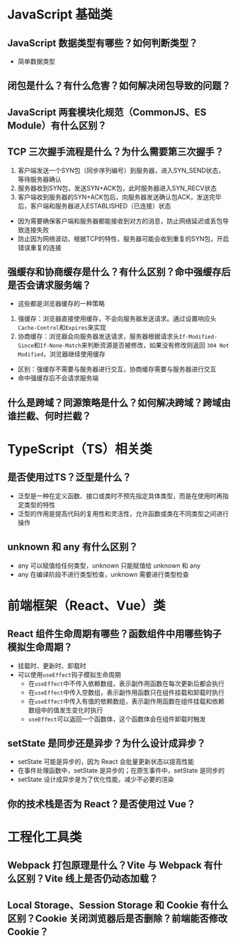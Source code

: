 # JavaScript 基础类

## JavaScript 数据类型有哪些？如何判断类型？

- 简单数据类型

## 闭包是什么？有什么危害？如何解决闭包导致的问题？

## JavaScript 两套模块化规范（CommonJS、ES Module）有什么区别？

## TCP 三次握手流程是什么？为什么需要第三次握手？

1. 客户端发送一个SYN包（同步序列编号）到服务器，进入SYN_SEND状态，等待服务器确认
2. 服务器收到SYN包，发送SYN+ACK包，此时服务器进入SYN_RECV状态
3. 客户端收到服务器的SYN+ACK包后，向服务器发送确认包ACK，发送完毕后，客户端和服务器进入ESTABLISHED（已连接）状态

- 因为需要确保客户端和服务器都能接收到对方的消息，防止网络延迟或丢包导致连接失败
- 防止因为网络波动，根据TCP的特性，服务器可能会收到重复的SYN包，开启错误重复的连接

## 强缓存和协商缓存是什么？有什么区别？命中强缓存后是否会请求服务端？

- 这些都是浏览器缓存的一种策略

1. 强缓存：浏览器直接使用缓存，不会向服务器发送请求。通过设置响应头`Cache-Control`和`Expires`来实现
2. 协商缓存：浏览器会向服务器发送请求，服务器根据请求头`If-Modified-Since`和`If-None-Match`来判断资源是否被修改，如果没有修改则返回
   `304 Not Modified`，浏览器继续使用缓存

- 区别：强缓存不需要与服务器进行交互，协商缓存需要与服务器进行交互
- 命中强缓存后不会请求服务端

## 什么是跨域？同源策略是什么？如何解决跨域？跨域由谁拦截、何时拦截？

# TypeScript（TS）相关类

## 是否使用过TS？泛型是什么？

- 泛型是一种在定义函数、接口或类时不预先指定具体类型，而是在使用时再指定类型的特性
- 泛型的作用是提高代码的复用性和灵活性，允许函数或类在不同类型之间进行操作

## unknown  和  any  有什么区别？

- any 可以赋值给任何类型，unknown 只能赋值给 unknown 和 any
- any 在编译阶段不进行类型检查，unknown 需要进行类型检查

# 前端框架（React、Vue）类

## React 组件生命周期有哪些？函数组件中用哪些钩子模拟生命周期？

- 挂载时、更新时、卸载时
- 可以使用`useEffect`钩子模拟生命周期
    - 在`useEffect`中不传入依赖数组，表示副作用函数在每次更新后都会执行
    - 在`useEffect`中传入空数组，表示副作用函数只在组件挂载和卸载时执行
    - 在`useEffect`中传入有值的依赖数组，表示副作用函数在组件挂载和依赖数组中的值发生变化时执行
    - `useEffect`可以返回一个函数体，这个函数体会在组件卸载时触发

## setState 是同步还是异步？为什么设计成异步？

- setState 可能是异步的，因为 React 会批量更新状态以提高性能
- 在事件处理函数中，setState 是异步的；在原生事件中，setState 是同步的
- setState 设计成异步是为了优化性能，减少不必要的渲染

## 你的技术栈是否为 React？是否使用过 Vue？

# 工程化工具类

## Webpack 打包原理是什么？Vite 与 Webpack 有什么区别？Vite 线上是否仍动态加载？

## Local Storage、Session Storage 和 Cookie 有什么区别？Cookie 关闭浏览器后是否删除？前端能否修改 Cookie？